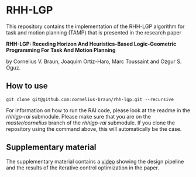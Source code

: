# RHH-LGP

This repository contains the implementation of the RHH-LGP algorithm for task and motion planning (TAMP) that is presented in the research paper 

**RHH-LGP: Receding Horizon And Heuristics-Based Logic-Geometric Programming For Task And Motion Planning** 

by Cornelius V. Braun, Joaquim Ortiz-Haro, Marc Toussaint and Ozgur S. Oguz.

## How to use
`git clone git@github.com:cornelius-braun/rhh-lgp.git --recursive`

For information on how to run the RAI code, please look at the readme in the *rhhlgp-rai* submodule. Please make sure that you are on the *master/cornelius* branch of the *rhhlgp-rai* submodule. If you clone the repository using the command above, this will automatically be the case.

## Supplementary material
The supplementary material contains a [video](https://youtu.be/1Y9MPukb_7o) showing the design pipeline and the results of the iterative control optimization in the paper.
